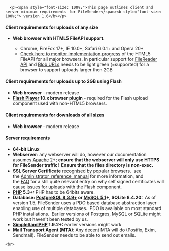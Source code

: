 
      
      
      
      <p><span style="font-size: 100%;">This page outlines client and server minimum requirements for FileSender</span><b style="font-size: 100%;"> version 1.6</b></p>
<h4><b>Client requirements for uploads of any size<br></b></h4>
<ul><li><b>Web browser with HTML5 FileAPI support. </b></li><ul><li>Chrome, FireFox 17+, IE 10.0+, Safari 6.0.1+ and Opera 20+ </li><li><a href="http://caniuse.com/fileapi">Check here to monitor implementation progress</a> of the HTML5 FileAPI for all major browsers. In particular support for <a href="http://caniuse.com/filereader">FileReader API</a> and <a href="http://caniuse.com/bloburls">Blob URLs</a> needs to be light green (=supported) for a browser to support uploads larger then 2GB</li></ul></ul>
<h4><b>Client requirements for uploads up to 2GB using Flash<br></b></h4>
<ul><li><b>Web browser</b> - modern release</li><li><span style="background-color: rgb(255, 255, 255);"><b><a href="http://get.adobe.com/flashplayer/">Flash Player</a> 10.x browser plugin</b> </span>- required for the Flash upload component used with non-HTML5 browsers.  </li></ul><h4><b>Client requirements for downloads of all sizes</b></h4><ul><li> <b>Web browser</b> - modern release</li></ul>
<h4><b> Server requirements<br></b></h4>
<ul><li><b>64-bit Linux</b></li><li><b>Webserver</b>: any webserver will do, however our documentation assumes <a href="http://www.apache.org/httpd/">Apache</a> 2+; <b>ensure that the webserver will only use HTTPS for FileSender traffic!  Ensure that the files directory is non-exec.</b></li><li><b>SSL Server Certificate</b> recognised by popular browsers.  see the <a href="https://www.assembla.com/wiki/show/file_sender/Administrator_reference_manual" title="Administrator_reference_manual">Administrator_reference_manual</a> for more information, and the <a href="https://www.assembla.com/wiki/show/file_sender/FAQ" title="FAQ">FAQ</a> for a still quite relevant entry on why self signed certificates will cause issues for uploads with the Flash component.</li><li><span style="background-color: rgb(255, 255, 255);"><b><a href="http://www.php.net/">PHP</a> 5.3+: </b>PHP has to be 64bits aware.</span></li><li><span style="background-color: rgb(255, 255, 255);"><b>Database: <a href="http://www.postgresql.org/">PostgreSQL 8.3.9+</a> or <a href="http://www.mysql.com/">MySQL 5.1</a>+, SQLite 8.4.20:  </b>As of version 1.5, FileSender uses a PDO based database abstraction layer enabling use of multiple databases<b>. </b> PDO is available on most standard PHP 
installations.  Earlier versions of Postgres, MySQL or SQLite might work but 
haven't been tested by us.</span><br></li><li><span style="background-color: rgb(255, 255, 255);"><b><a href="http://rnd.feide.no/simplesamlphp/">SimpleSamlPHP</a> 1.9.2+: </b>earlier versions might work </span><b><br></b></li><li><b>Mail Transport Agent (MTA)</b>: Any decent MTA will do (Postfix, Exim, Sendmail). FileSender needs to be able to send out emails.</li></ul>
    
    
    
    
    
    
    <br>
    
    
    
    
